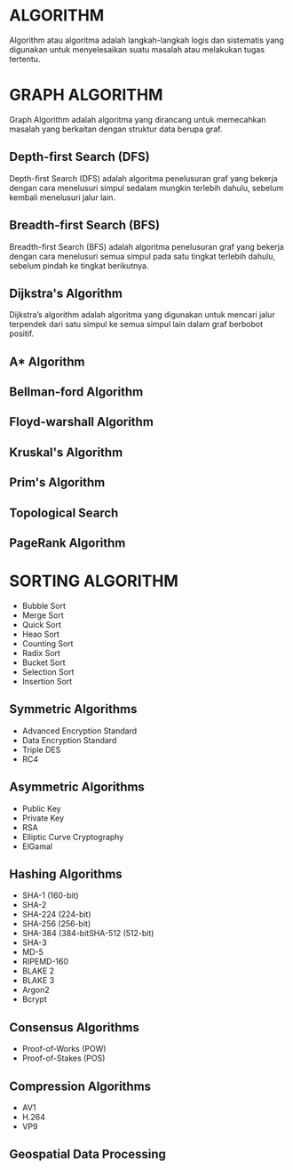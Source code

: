 # ALGORITHMAlgorithm atau algoritma adalah langkah-langkah logis dan sistematis yang digunakan untuk menyelesaikan suatu masalah atau melakukan tugas tertentu.# GRAPH ALGORITHMGraph Algorithm adalah algoritma yang dirancang untuk memecahkan masalah yang berkaitan dengan struktur data berupa graf.## Depth-first Search (DFS)Depth-first Search (DFS) adalah algoritma penelusuran graf yang bekerja dengan cara menelusuri simpul sedalam mungkin terlebih dahulu, sebelum kembali menelusuri jalur lain.## Breadth-first Search (BFS)Breadth-first Search (BFS) adalah algoritma penelusuran graf yang bekerja dengan cara menelusuri semua simpul pada satu tingkat terlebih dahulu, sebelum pindah ke tingkat berikutnya.## Dijkstra's AlgorithmDijkstra’s algorithm adalah algoritma yang digunakan untuk mencari jalur terpendek dari satu simpul ke semua simpul lain dalam graf berbobot positif.## A* Algorithm## Bellman-ford Algorithm## Floyd-warshall Algorithm## Kruskal's Algorithm ## Prim's Algorithm## Topological Search## PageRank Algorithm# SORTING ALGORITHM- Bubble Sort- Merge Sort- Quick Sort- Heao Sort- Counting Sort- Radix Sort- Bucket Sort- Selection Sort- Insertion Sort## Symmetric Algorithms- Advanced Encryption Standard- Data Encryption Standard- Triple DES- RC4## Asymmetric Algorithms- Public Key- Private Key- RSA- Elliptic Curve Cryptography - ElGamal## Hashing Algorithms- SHA-1 (160-bit)- SHA-2- SHA-224 (224-bit)- SHA-256 (256-bit)- SHA-384 (384-bitSHA-512 (512-bit)- SHA-3- MD-5- RIPEMD-160- BLAKE 2- BLAKE 3- Argon2- Bcrypt## Consensus Algorithms- Proof-of-Works (POW)- Proof-of-Stakes (POS)## Compression Algorithms- AV1- H.264- VP9## Geospatial Data Processing